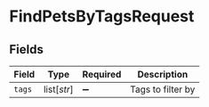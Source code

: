 # FindPetsByTagsRequest


## Fields

| Field              | Type               | Required           | Description        |
| ------------------ | ------------------ | ------------------ | ------------------ |
| `tags`             | list[*str*]        | :heavy_minus_sign: | Tags to filter by  |
